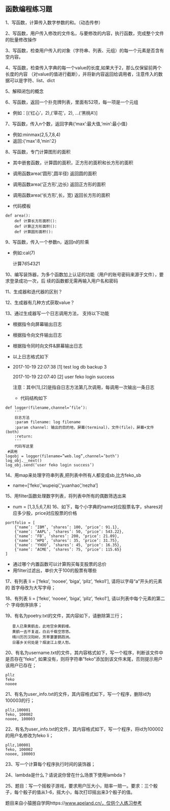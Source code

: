 ## 函数编程练习题

1、写函数，计算传入数字参数的和。（动态传参）

2、写函数，用户传入修改的文件名，与要修改的内容，执行函数，完成整个文件的批量修改操作

3、写函数，检查用户传入的对象（字符串、列表、元组）的每一个元素是否含有空内容。

4、写函数，检查传入字典的每一个value的长度,如果大于2，那么仅保留前两个长度的内容
    （对value的值进行截断），并将新内容返回给调用者，注意传入的数据可以是字符、list、dict

5、解释闭包的概念

6、写函数，返回一个扑克牌列表，里面有52项，每一项是一个元组

- 例如：[(‘红心’，2),(‘草花’，2), …(‘黑桃A’)]

7、写函数，传入n个数，返回字典{‘max’:最大值,’min’:最小值}
- 例如:minmax(2,5,7,8,4)
- 返回:{‘max’:8,’min’:2}

8、写函数，专门计算图形的面积

- 其中嵌套函数，计算圆的面积，正方形的面积和长方形的面积

- 调用函数area(‘圆形’,圆半径) 返回圆的面积

- 调用函数area(‘正方形’,边长) 返回正方形的面积

- 调用函数area(‘长方形’,长，宽) 返回长方形的面积

-  代码模板
```shell script
def area():
    def 计算长方形面积():
    def 计算正方形面积():
    def 计算圆形面积():
```

9、写函数，传入一个参数n，返回n的阶乘
- 例如:cal(7)

  计算7*6*5*4*3*2*1

10、编写装饰器，为多个函数加上认证的功能（用户的账号密码来源于文件），要求登录成功一次，后
    续的函数都无需再输入用户名和密码

11、生成器和迭代器的区别？

12、生成器有几种方式获取value？

13、通过生成器写一个日志调用方法， 支持以下功能

- 根据指令向屏幕输出日志

- 根据指令向文件输出日志

- 根据指令同时向文件&屏幕输出日志

- 以上日志格式如下

- 2017-10-19 22:07:38 [1] test log db backup 3

    2017-10-19 22:07:40 [2]  user feko login success
    
    注意：其中[1],[2]是指自日志方法第几次调用，每调用一次输出一条日志

   
   - 代码结构如下
```shell script
def logger(filename,channel=’file’):
    '''
    日志方法
    :param filename: log filename
    :param channel: 输出的目的地，屏幕(terminal)，文件(file)，屏幕+文件(both)
    :return:
    '''
    代码写这里
 #调用
logobj = logger(filename=”web.log”,channel=’both’)
log_obj.__next()
log_obj.send(‘user feko login success’)
```



14、用map来处理字符串列表,把列表中所有人都变成sb,比方feko_sb

- name=[‘feko’,’wupeiqi’,’yuanhao’,’nezha’]

15、用filter函数处理数字列表，将列表中所有的偶数筛选出来
- num = [1,3,5,6,7,8]
16、如下，每个小字典的name对应股票名字，shares对应多少股，price对应股票的价格

```shell script
portfolio = [
    {‘name’: ‘IBM’, ‘shares’: 100, ‘price’: 91.1},
    {‘name’: ‘AAPL’, ‘shares’: 50, ‘price’: 543.22},
    {‘name’: ‘FB’, ‘shares’: 200, ‘price’: 21.09},
    {‘name’: ‘HPQ’, ‘shares’: 35, ‘price’: 31.75},
    {‘name’: ‘YHOO’, ‘shares’: 45, ‘price’: 16.35},
    {‘name’: ‘ACME’, ‘shares’: 75, ‘price’: 115.65}
]
```
- 通过哪个内置函数可以计算购买每支股票的总价
- 用filter过滤出，单价大于100的股票有哪些



17、有列表 li = [‘feko’, ‘nooee’, ‘biga’, ‘pllz’, ‘feko1’], 请将以字母“a”开头的元素的
    首字母改为大写字母；

18、有列表 li = [‘feko’, ‘nooee’, ‘biga’, ‘pllz’, ‘feko1’], 请以列表中每个元素的第二个
    字母倒序排序；

19、有名为poetry.txt的文件，其内容如下，请删除第三行；
```shell
   昔人已乘黄鹤去，此地空余黄鹤楼。
   黄鹤一去不复返，白云千载空悠悠。
   晴川历历汉阳树，芳草萋萋鹦鹉洲。
   日暮乡关何处是？烟波江上使人愁。
```
20、有名为username.txt的文件，其内容格式如下，写一个程序，判断该文件中是否存在”feko”, 
    如果没有，则将字符串”feko”添加到该文件末尾，否则提示用户该用户已存在；
```shell
pllz
feko
nooee
```
21、有名为user_info.txt的文件，其内容格式如下，写一个程序，删除id为100003的行；
```shell
pllz,100001
feko, 100002
nooee, 100003
```
22、有名为user_info.txt的文件，其内容格式如下，写一个程序，将id为100002的用户名修改为feko li；
```shell
pllz,100001
feko, 100002
nooee, 100003
```
23、写一个计算每个程序执行时间的装饰器；

24、lambda是什么？请说说你曾在什么场景下使用lambda？

25、题目：写一个摇骰子游戏，要求用户压大小，赔率一赔一。要求：三个骰子，每个骰子的值从1-6，摇大小，每次打印摇出来3个骰子的值。

题目来自小猿圈自学网https://www.apeland.cn/，仅供个人练习参考
